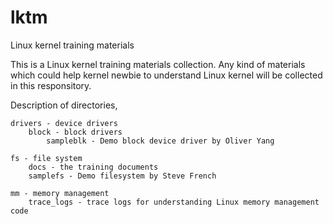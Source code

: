 # lktm
Linux kernel training materials

This is a Linux kernel training materials collection. 
Any kind of materials which could help kernel newbie to understand Linux kernel will be collected in this responsitory.

Description of directories,

	drivers - device drivers
		block - block drivers
			sampleblk - Demo block device driver by Oliver Yang

	fs - file system
		docs - the training documents
		samplefs - Demo filesystem by Steve French

	mm - memory management
	    trace_logs - trace logs for understanding Linux memory management code
